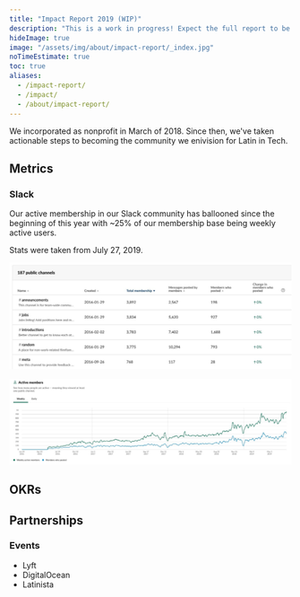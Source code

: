 ```yaml
---
title: "Impact Report 2019 (WIP)"
description: "This is a work in progress! Expect the full report to be ready by 2020."
hideImage: true
image: "/assets/img/about/impact-report/_index.jpg"
noTimeEstimate: true
toc: true
aliases:
  - /impact-report/
  - /impact/
  - /about/impact-report/
---
```


We incorporated as nonprofit in March of 2018. Since then, we've taken actionable steps to becoming the community we enivision for Latin in Tech.

## Metrics

### Slack

Our active membership in our Slack community has ballooned since the beginning of this year with ~25% of our membership base being weekly active users.

Stats were taken from July 27, 2019.

![2019-07-27-slack-public-channels](/assets/img/about/impact-report/2019-07-27-slack-public-channels.jpg)

![2019-07-27-slack-active-members](/assets/img/about/impact-report/2019-07-27-slack-active-members.jpg)

## OKRs

## Partnerships

### Events

- Lyft
- DigitalOcean
- Latinista
